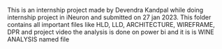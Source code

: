 This is an internship project made by Devendra Kandpal while doing internship project in iNeuron and submitted on 27 jan 2023. This folder contains all important files like HLD, LLD, ARCHITECTURE, WIREFRAME, DPR and project video
the analysis is done on power bi and it is is WINE ANALYSIS named file 
